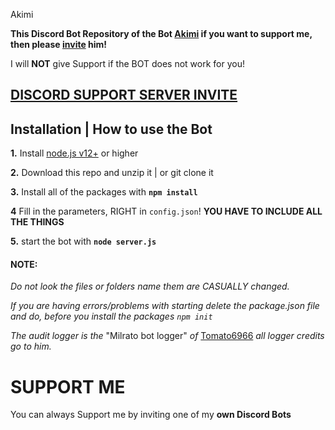  Akimi

**This Discord Bot Repository of the Bot [Akimi](https://discord.com/oauth2/authorize?client_id=869537614796034128&scope=bot&permissions=8589934583) if you want to support me, then please [invite](https://discord.com/oauth2/authorize?client_id=869537614796034128&scope=bot&permissions=8589934583) him!**

I will **NOT** give Support if the BOT does not work for you!

## [**DISCORD SUPPORT SERVER INVITE**](https://discord.gg/cx9GcfxSQ6)
## Installation | How to use the Bot

 **1.** Install [node.js v12+](https://cdn.discordapp.com/attachments/869680785530167306/870144424724815893/nodejs_screen.png) or higher
 


 **2.** Download this repo and unzip it    |    or git clone it

 **3.** Install all of the packages with **`npm install`** 

 **4** Fill in the parameters, RIGHT in `config.json`! **YOU HAVE TO INCLUDE ALL THE THINGS**

 **5.** start the bot with **`node server.js`**

#### **NOTE:**

*Do not look the files or folders name them are CASUALLY changed.*

*If you are having errors/problems with starting delete the package.json file and do, before you install the packages `npm init`*

*The audit logger is the* "Milrato bot logger" *of* [Tomato6966](https://github.com/Tomato6966) *all logger credits go to him.*


# SUPPORT ME

You can always Support me by inviting one of my **own Discord Bots**






